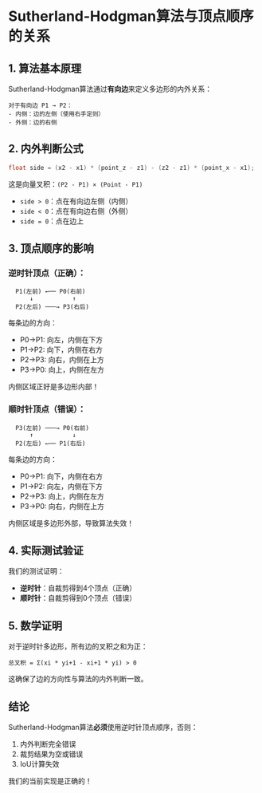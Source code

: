 # Sutherland-Hodgman算法与顶点顺序的关系

## 1. 算法基本原理

Sutherland-Hodgman算法通过**有向边**来定义多边形的内外关系：

```
对于有向边 P1 → P2：
- 内侧：边的左侧（使用右手定则）
- 外侧：边的右侧
```

## 2. 内外判断公式

```cpp
float side = (x2 - x1) * (point_z - z1) - (z2 - z1) * (point_x - x1);
```

这是向量叉积：`(P2 - P1) × (Point - P1)`

- `side > 0`：点在有向边左侧（内侧）
- `side < 0`：点在有向边右侧（外侧）
- `side = 0`：点在边上

## 3. 顶点顺序的影响

### 逆时针顶点（正确）：
```
  P1(左前) ←── P0(右前)
      ↓           ↑
  P2(左后) ───→ P3(右后)
```

每条边的方向：
- P0→P1: 向左，内侧在下方
- P1→P2: 向下，内侧在右方  
- P2→P3: 向右，内侧在上方
- P3→P0: 向上，内侧在左方

内侧区域正好是多边形内部！

### 顺时针顶点（错误）：
```
  P3(左前) ───→ P0(右前)
      ↑           ↓
  P2(左后) ←── P1(右后)
```

每条边的方向：
- P0→P1: 向下，内侧在右方
- P1→P2: 向左，内侧在下方
- P2→P3: 向上，内侧在左方
- P3→P0: 向右，内侧在上方

内侧区域是多边形外部，导致算法失效！

## 4. 实际测试验证

我们的测试证明：
- **逆时针**：自裁剪得到4个顶点（正确）
- **顺时针**：自裁剪得到0个顶点（错误）

## 5. 数学证明

对于逆时针多边形，所有边的叉积之和为正：
```
总叉积 = Σ(xi * yi+1 - xi+1 * yi) > 0
```

这确保了边的方向性与算法的内外判断一致。

## 结论

Sutherland-Hodgman算法**必须**使用逆时针顶点顺序，否则：
1. 内外判断完全错误
2. 裁剪结果为空或错误
3. IoU计算失效

我们的当前实现是正确的！